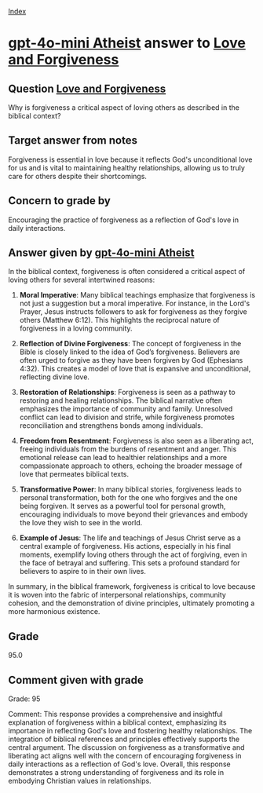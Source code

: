 
[Index](../../index.md)
# [gpt-4o-mini Atheist](../../answering_models/gpt-4o-mini_Atheist.md) answer to [Love and Forgiveness](../../questions/Love_and_Forgiveness.md)

## Question [Love and Forgiveness](../../questions/Love_and_Forgiveness.md)
Why is forgiveness a critical aspect of loving others as described in the biblical context?

## Target answer from notes
Forgiveness is essential in love because it reflects God's unconditional love for us and is vital to maintaining healthy relationships, allowing us to truly care for others despite their shortcomings.

## Concern to grade by
Encouraging the practice of forgiveness as a reflection of God's love in daily interactions.

## Answer given by [gpt-4o-mini Atheist](../../answering_models/gpt-4o-mini_Atheist.md)
In the biblical context, forgiveness is often considered a critical aspect of loving others for several intertwined reasons:

1. **Moral Imperative**: Many biblical teachings emphasize that forgiveness is not just a suggestion but a moral imperative. For instance, in the Lord's Prayer, Jesus instructs followers to ask for forgiveness as they forgive others (Matthew 6:12). This highlights the reciprocal nature of forgiveness in a loving community.

2. **Reflection of Divine Forgiveness**: The concept of forgiveness in the Bible is closely linked to the idea of God’s forgiveness. Believers are often urged to forgive as they have been forgiven by God (Ephesians 4:32). This creates a model of love that is expansive and unconditional, reflecting divine love.

3. **Restoration of Relationships**: Forgiveness is seen as a pathway to restoring and healing relationships. The biblical narrative often emphasizes the importance of community and family. Unresolved conflict can lead to division and strife, while forgiveness promotes reconciliation and strengthens bonds among individuals.

4. **Freedom from Resentment**: Forgiveness is also seen as a liberating act, freeing individuals from the burdens of resentment and anger. This emotional release can lead to healthier relationships and a more compassionate approach to others, echoing the broader message of love that permeates biblical texts.

5. **Transformative Power**: In many biblical stories, forgiveness leads to personal transformation, both for the one who forgives and the one being forgiven. It serves as a powerful tool for personal growth, encouraging individuals to move beyond their grievances and embody the love they wish to see in the world.

6. **Example of Jesus**: The life and teachings of Jesus Christ serve as a central example of forgiveness. His actions, especially in his final moments, exemplify loving others through the act of forgiving, even in the face of betrayal and suffering. This sets a profound standard for believers to aspire to in their own lives.

In summary, in the biblical framework, forgiveness is critical to love because it is woven into the fabric of interpersonal relationships, community cohesion, and the demonstration of divine principles, ultimately promoting a more harmonious existence.

## Grade
95.0

## Comment given with grade
Grade: 95

Comment: This response provides a comprehensive and insightful explanation of forgiveness within a biblical context, emphasizing its importance in reflecting God's love and fostering healthy relationships. The integration of biblical references and principles effectively supports the central argument. The discussion on forgiveness as a transformative and liberating act aligns well with the concern of encouraging forgiveness in daily interactions as a reflection of God's love. Overall, this response demonstrates a strong understanding of forgiveness and its role in embodying Christian values in relationships.
